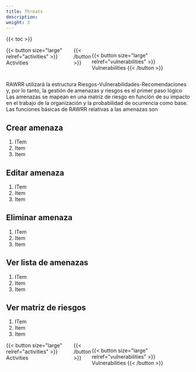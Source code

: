 ```yaml
---
title: Threats
description: 
weight: 3
---
```


{{< toc >}}

<div style="display: flex; justify-content: space-between">
{{< button size="large" relref="activities" >}} Activities <i class="arrow left"></i> {{< /button >}}

{{< button size="large" relref="vulnerabilities" >}} Vulnerabilities <i class="arrow right"></i>{{< /button >}}

</div>

RAWRR utilizará la estructura Riesgos-Vulnerabilidades-Recomendaciones y, por lo tanto, la gestión de amenazas y riesgos es el primer paso lógico Las amenazas se mapean en una matriz de riesgo en función de su impacto en el trabajo de la organización y la probabilidad de ocurrencia como base. Las funciones básicas de RAWRR relativas a las amenazas son

## Crear amenaza

1. ITem
1. Item
1. Item

## Editar amenaza

1. ITem
1. Item
1. Item

## Eliminar amenaza

1. ITem
1. Item
1. Item

## Ver lista de amenazas

1. ITem
1. Item
1. Item

## Ver matriz de riesgos

1. ITem
1. Item
1. Item

<div style="display: flex; justify-content: space-between">
{{< button size="large" relref="activities" >}} Activities <i class="arrow left"></i> {{< /button >}}

{{< button size="large" relref="vulnerabilities" >}} Vulnerabilities <i class="arrow right"></i>{{< /button >}}

</div>